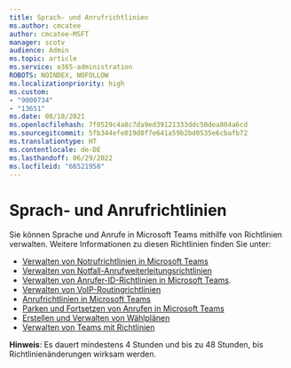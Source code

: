 ```yaml
---
title: Sprach- und Anrufrichtlinien
ms.author: cmcatee
author: cmcatee-MSFT
manager: scotv
audience: Admin
ms.topic: article
ms.service: o365-administration
ROBOTS: NOINDEX, NOFOLLOW
ms.localizationpriority: high
ms.custom:
- "9000734"
- "13651"
ms.date: 08/18/2021
ms.openlocfilehash: 7f0529c4a8c7da9ed39121333ddc50dea804a6cd
ms.sourcegitcommit: 5fb344efe019d0f7e641a59b2bd0535e6cbafb72
ms.translationtype: HT
ms.contentlocale: de-DE
ms.lasthandoff: 06/29/2022
ms.locfileid: "66521958"
---
```

# <a name="voice-and-calling-policies"></a>Sprach- und Anrufrichtlinien

Sie können Sprache und Anrufe in Microsoft Teams mithilfe von Richtlinien verwalten. Weitere Informationen zu diesen Richtlinien finden Sie unter:

- [Verwalten von Notrufrichtlinien in Microsoft Teams](https://docs.microsoft.com/microsoftteams/manage-emergency-calling-policies)
- [Verwalten von Notfall-Anrufweiterleitungsrichtlinien](https://docs.microsoft.com/microsoftteams/manage-emergency-call-routing-policies)
- [Verwalten von Anrufer-ID-Richtlinien in Microsoft Teams](https://docs.microsoft.com/microsoftteams/caller-id-policies).
- [Verwalten von VoIP-Routingrichtlinien](https://docs.microsoft.com/microsoftteams/manage-voice-routing-policies)
- [Anrufrichtlinien in Microsoft Teams](https://docs.microsoft.com/microsoftteams/teams-calling-policy)
- [Parken und Fortsetzen von Anrufen in Microsoft Teams](https://docs.microsoft.com/microsoftteams/call-park-and-retrieve)
- [Erstellen und Verwalten von Wählplänen](https://docs.microsoft.com/microsoftteams/create-and-manage-dial-plans)
- [Verwalten von Teams mit Richtlinien](https://docs.microsoft.com/microsoftteams/manage-teams-with-policies)

**Hinweis**: Es dauert mindestens 4 Stunden und bis zu 48 Stunden, bis Richtlinienänderungen wirksam werden.